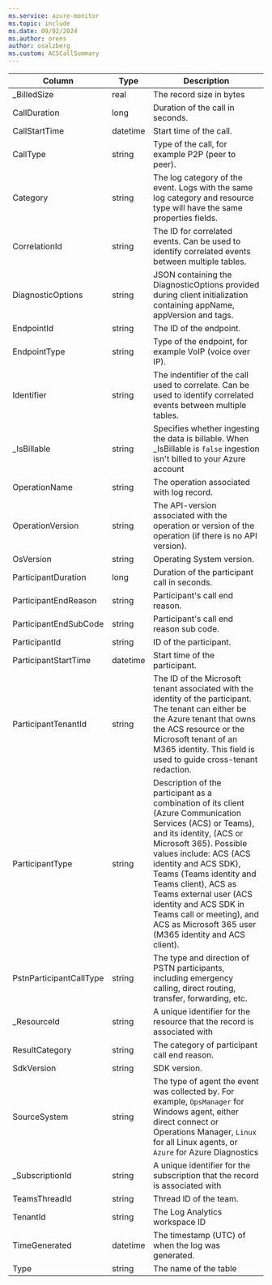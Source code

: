 ```yaml
---
ms.service: azure-monitor
ms.topic: include
ms.date: 09/02/2024
ms.author: orens
author: osalzberg
ms.custom: ACSCallSummary
---
```



| Column | Type | Description |
|---|---|---|
| _BilledSize | real | The record size in bytes |
| CallDuration | long | Duration of the call in seconds. |
| CallStartTime | datetime | Start time of the call. |
| CallType | string | Type of the call, for example P2P (peer to peer). |
| Category | string | The log category of the event. Logs with the same log category and resource type will have the same properties fields. |
| CorrelationId | string | The ID for correlated events. Can be used to identify correlated events between multiple tables. |
| DiagnosticOptions | string | JSON containing the DiagnosticOptions provided during client initialization containing appName, appVersion and tags. |
| EndpointId | string | The ID of the endpoint. |
| EndpointType | string | Type of the endpoint, for example VoIP (voice over IP). |
| Identifier | string | The indentifier of the call used to correlate. Can be used to identify correlated events between multiple tables. |
| _IsBillable | string | Specifies whether ingesting the data is billable. When _IsBillable is `false` ingestion isn't billed to your Azure account |
| OperationName | string | The operation associated with log record. |
| OperationVersion | string | The API-version associated with the operation or version of the operation (if there is no API version). |
| OsVersion | string | Operating System version. |
| ParticipantDuration | long | Duration of the participant call in seconds. |
| ParticipantEndReason | string | Participant's call end reason. |
| ParticipantEndSubCode | string | Participant's call end reason sub code. |
| ParticipantId | string | ID of the participant. |
| ParticipantStartTime | datetime | Start time of the participant. |
| ParticipantTenantId | string | The ID of the Microsoft tenant associated with the identity of the participant. The tenant can either be the Azure tenant that owns the ACS resource or the Microsoft tenant of an M365 identity. This field is used to guide cross-tenant redaction. |
| ParticipantType | string | Description of the participant as a combination of its client (Azure Communication Services (ACS) or Teams), and its identity, (ACS or Microsoft 365). Possible values include: ACS (ACS identity and ACS SDK), Teams (Teams identity and Teams client), ACS as Teams external user (ACS identity and ACS SDK in Teams call or meeting), and ACS as Microsoft 365 user (M365 identity and ACS client). |
| PstnParticipantCallType | string | The type and direction of PSTN participants, including emergency calling, direct routing, transfer, forwarding, etc. |
| _ResourceId | string | A unique identifier for the resource that the record is associated with |
| ResultCategory | string | The category of participant call end reason. |
| SdkVersion | string | SDK version. |
| SourceSystem | string | The type of agent the event was collected by. For example, `OpsManager` for Windows agent, either direct connect or Operations Manager, `Linux` for all Linux agents, or `Azure` for Azure Diagnostics |
| _SubscriptionId | string | A unique identifier for the subscription that the record is associated with |
| TeamsThreadId | string | Thread ID of the team. |
| TenantId | string | The Log Analytics workspace ID |
| TimeGenerated | datetime | The timestamp (UTC) of when the log was generated. |
| Type | string | The name of the table |
